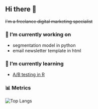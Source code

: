 ## Hi there 👋
~~I'm a freelance digital marketing specialist~~

### 🔭 I’m currently working on
- segmentation model in python
- email newsletter template in html

### 🌱 I’m currently learning
- [A/B testing in R](https://app.datacamp.com/learn/courses/ab-testing-in-r)

### 📊 Metrics
![Top Langs](https://github-readme-stats-eight-ashen-88.vercel.app/api/top-langs/?username=rei620m&layout=compact)

<!--
**rei620m/rei620m** is a ✨ _special_ ✨ repository because its `README.md` (this file) appears on your GitHub profile.

Here are some ideas to get you started:

- 🔭 I’m currently working on ...
- 🌱 I’m currently learning ...
- 👯 I’m looking to collaborate on ...
- 🤔 I’m looking for help with ...
- 💬 Ask me about ...
- 📫 How to reach me: ...
- 😄 Pronouns: ...
- ⚡ Fun fact: ...
-->
